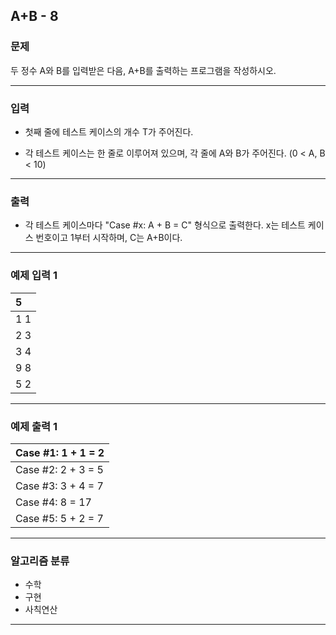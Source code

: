 A+B - 8
-------------
### 문제

두 정수 A와 B를 입력받은 다음, A+B를 출력하는 프로그램을 작성하시오.

- - -

### 입력
* 첫째 줄에 테스트 케이스의 개수 T가 주어진다.

* 각 테스트 케이스는 한 줄로 이루어져 있으며, 각 줄에 A와 B가 주어진다. (0 < A, B < 10)

- - -

### 출력
* 각 테스트 케이스마다 "Case #x: A + B = C" 형식으로 출력한다. x는 테스트 케이스 번호이고 1부터 시작하며, C는 A+B이다.

- - -

### 예제 입력 1
|5|
|:---|
|1 1|
|2 3|
|3 4|
|9 8|
|5 2|

- - -

### 예제 출력 1
|Case #1: 1 + 1 = 2|
|:---|
|Case #2: 2 + 3 = 5|
|Case #3: 3 + 4 = 7|
|Case #4: 8 = 17|
|Case #5: 5 + 2 = 7|

- - -

### 알고리즘 분류
* 수학
* 구현
* 사칙연산

- - -